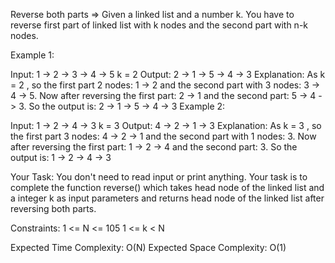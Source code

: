 Reverse both parts =>
Given a linked list and a number k. You have to reverse first part of linked list with k nodes and the second part with n-k nodes.

Example 1:

Input: 1 -> 2 -> 3 -> 4 -> 5 k = 2 Output: 2 -> 1 -> 5 -> 4 -> 3 Explanation: As k = 2 , so the first part 2 nodes: 1 -> 2 and the second part with 3 nodes: 3 -> 4 -> 5. Now after reversing the first part: 2 -> 1 and the second part: 5 -> 4 -> 3. So the output is: 2 -> 1 -> 5 -> 4 -> 3 Example 2:

Input: 1 -> 2 -> 4 -> 3 k = 3 Output: 4 -> 2 -> 1 -> 3 Explanation: As k = 3 , so the first part 3 nodes: 4 -> 2 -> 1 and the second part with 1 nodes: 3. Now after reversing the first part: 1 -> 2 -> 4 and the second part: 3. So the output is: 1 -> 2 -> 4 -> 3

Your Task: You don't need to read input or print anything. Your task is to complete the function reverse() which takes head node of the linked list and a integer k as input parameters and returns head node of the linked list after reversing both parts.

Constraints: 1 <= N <= 105 1 <= k < N

Expected Time Complexity: O(N) Expected Space Complexity: O(1)